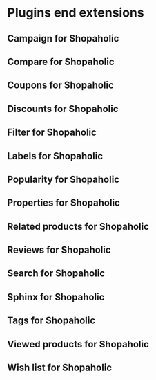# Plugins end extensions

## Campaign for Shopaholic

## Compare for Shopaholic

## Coupons for Shopaholic

## Discounts for Shopaholic

## Filter for Shopaholic

## Labels for Shopaholic

## Popularity for Shopaholic

## Properties for Shopaholic

## Related products for Shopaholic

## Reviews for Shopaholic

## Search for Shopaholic

## Sphinx for Shopaholic

## Tags for Shopaholic

## Viewed products for Shopaholic

## Wish list for Shopaholic